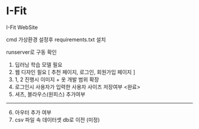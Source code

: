 # I-Fit
I-Fit WebSite

cmd 가상환경 설정후 requirements.txt 설치

runserver로 구동 확인

1. 딥러닝 학습 모델 필요
2. 웹 디자인 필요 [ 추천 페이지, 로그인, 회원가입 페이지 ]
3. 1, 2 진행시 이미지 + 옷 개발 범위 확장
4. 로그인시 사용자가 입력한 사용자 사이즈 저장여부 <완료>
5. 셔츠, 블라우스(원피스) 추가여부
-----------------------------------------
6. 아우터 추가 여부
7. csv 파일 속 데이터셋 db로 이전 (미정)
   
